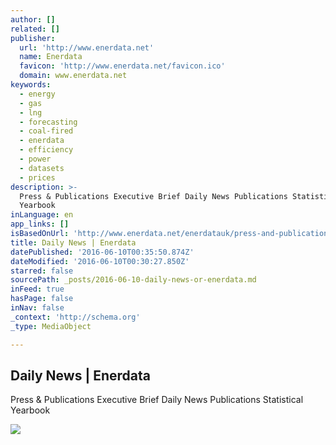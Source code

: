```yaml
---
author: []
related: []
publisher:
  url: 'http://www.enerdata.net'
  name: Enerdata
  favicon: 'http://www.enerdata.net/favicon.ico'
  domain: www.enerdata.net
keywords:
  - energy
  - gas
  - lng
  - forecasting
  - coal-fired
  - enerdata
  - efficiency
  - power
  - datasets
  - prices
description: >-
  Press & Publications Executive Brief Daily News Publications Statistical
  Yearbook
inLanguage: en
app_links: []
isBasedOnUrl: 'http://www.enerdata.net/enerdatauk/press-and-publication/energy-news-001/'
title: Daily News | Enerdata
datePublished: '2016-06-10T00:35:50.874Z'
dateModified: '2016-06-10T00:30:27.850Z'
starred: false
sourcePath: _posts/2016-06-10-daily-news-or-enerdata.md
inFeed: true
hasPage: false
inNav: false
_context: 'http://schema.org'
_type: MediaObject

---
```

<article style=""><h1>Daily News | Enerdata</h1><p>Press &amp; Publications Executive Brief Daily News Publications Statistical Yearbook</p><img src="http://static.enerdata.net/enerdata/images/key-energy-news-logo1421349031.jpg" /></article>